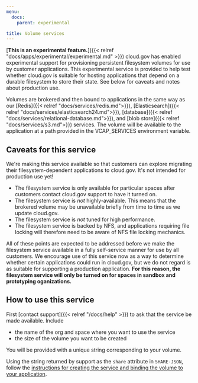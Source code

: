 ```yaml
---
menu:
  docs:
    parent: experimental

title: Volume services
---
```


[**This is an experimental feature.**]({{< relref "docs/apps/experimental/experimental.md" >}}) cloud.gov has enabled experimental support for provisioning persistent filesystem volumes for use by customer applications. This experimental service is provided to help test whether cloud.gov is suitable for hosting applications that depend on a durable filesystem to store their state. See below for caveats and notes about production use.

Volumes are brokered and then bound to applications in the same way as our [Redis]({{< relref "docs/services/redis.md">}}), [Elasticsearch]({{< relref "docs/services/elasticsearch24.md">}}), [database]({{< relref "docs/services/relational-database.md">}}), and [blob store]({{< relref "docs/services/s3.md">}}) services. The volume will be available to the application at a path provided in the VCAP_SERVICES environment variable.

## Caveats for this service
We're making this service available so that customers can explore migrating their filesystem-dependent applications to cloud.gov. It's not intended for production use yet!

* The filesystem service is only available for particular spaces after customers contact cloud.gov support to have it turned on.
* The filesystem service is *not* highly-available. This means that the brokered volume may be unavailable briefly from time to time as we update cloud.gov.
* The filesystem service is *not* tuned for high performance. 
* The filesystem service is backed by NFS, and applications requiring file locking will therefore need to be aware of NFS file locking mechanics. 

All of these points are expected to be addressed before we make the filesystem service available in a fully self-service manner for use by all customers. We encourage use of this service now as a way to determine whether certain applications could run in cloud.gov, but we do not regard is as suitable for supporting a production application. **For this reason, the filesystem service will only be turned on for spaces in sandbox and prototyping oganizations.**

## How to use this service

First [contact support]({{< relref "/docs/help" >}}) to ask that the service be made available. Include

* the name of the org and space where you want to use the service
* the size of the volume you want to be created

You will be provided with a unique string corresponding to your volume. 

Using the string returned by support as the `share` attribute in `SHARE-JSON`, follow the [instructions for creating the service and binding the volume to your application](https://docs.cloudfoundry.org/devguide/services/using-vol-services.html).
